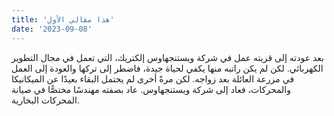 ```yaml
---
title: 'هذا مقالي الأول'
date: '2023-09-08'
---
```


بعد عودته إلى قريته عمل في شركة ويستنجهاوس إلكتريك، التي تعمل في مجال التطوير الكهربائي. لكن لم يكن راتبه منها يكفي لحياة جيدة، فاضطر إلى تركها والعودة إلى العمل في مزرعة العائلة بعد زواجه. لكن مرةً أخرى لم يحتمل البقاء بعيدًا عن الميكانيكا والمحركات، فعاد إلى شركة ويستنجهاوس. عاد بصفته مهندسًا مختصًّا في صيانة المحركات البخارية.
